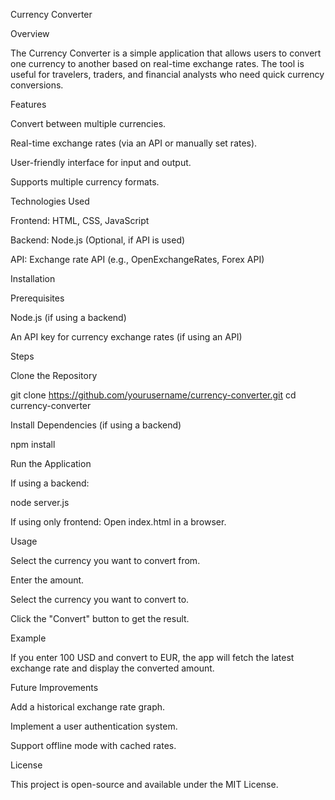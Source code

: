 Currency Converter

Overview

The Currency Converter is a simple application that allows users to convert one currency to another based on real-time exchange rates. The tool is useful for travelers, traders, and financial analysts who need quick currency conversions.

Features

Convert between multiple currencies.

Real-time exchange rates (via an API or manually set rates).

User-friendly interface for input and output.

Supports multiple currency formats.

Technologies Used

Frontend: HTML, CSS, JavaScript

Backend: Node.js (Optional, if API is used)

API: Exchange rate API (e.g., OpenExchangeRates, Forex API)

Installation

Prerequisites

Node.js (if using a backend)

An API key for currency exchange rates (if using an API)

Steps

Clone the Repository

git clone https://github.com/yourusername/currency-converter.git
cd currency-converter

Install Dependencies (if using a backend)

npm install

Run the Application

If using a backend:

node server.js

If using only frontend: Open index.html in a browser.

Usage

Select the currency you want to convert from.

Enter the amount.

Select the currency you want to convert to.

Click the "Convert" button to get the result.

Example

If you enter 100 USD and convert to EUR, the app will fetch the latest exchange rate and display the converted amount.

Future Improvements

Add a historical exchange rate graph.

Implement a user authentication system.

Support offline mode with cached rates.

License

This project is open-source and available under the MIT License.

